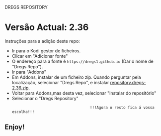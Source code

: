 DREGS REPOSITORY
# Versão Actual: 2.36

Instruções para a adição deste repo:


<p align="left">
  <ul>
    <li>Ir para o Kodi gestor de ficheiros.</li>
    <li>Clicar em "Adicionar fonte"</li>
    <li>O endereço para a fonte é <code>https://dregs1.github.io</code> (Dar o nome de "Dregs Repo").</li>
    <li>Ir para "Addons"</li>
    <li>Em Addons, instalar de um ficheiro zip. Quando perguntar pela localização, selecionar "Dregs Repo", e instalar <a href="repository.dregs-2.36.zip">repository.dregs-2.36.zip</a>.</li>
    <li>Voltar para Addons,mas desta vez, selecionar "Instalar do repositório"</li>
    <li>Selecionar o "Dregs Repository"</li>
    
                                       !!!Agora o resto fica á vossa escolha!!!
  </ul>
</p>

## Enjoy!

